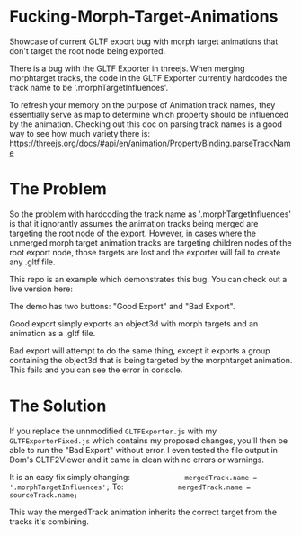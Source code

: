 # Fucking-Morph-Target-Animations
Showcase of current GLTF export bug with morph target animations that don't target the root node being exported.


There is a bug with the GLTF Exporter in threejs. When merging morphtarget tracks, the code in the GLTF Exporter currently hardcodes the track name to be '.morphTargetInfluences'.


To refresh your memory on the purpose of Animation track names, they essentially serve as map to determine which property should be influenced by the animation. Checking out this doc on parsing track names is a good way to see how much variety there is:
https://threejs.org/docs/#api/en/animation/PropertyBinding.parseTrackName


# The Problem

So the problem with hardcoding the track name as '.morphTargetInfluences' is that it ignorantly assumes the animation tracks being merged are targeting the root node of the export. However, in cases where the unmerged morph target animation tracks are targeting children nodes of the root export node, those targets are lost and the exporter will fail to create any .gltf file.


This repo is an example which demonstrates this bug. You can check out a live version here:

The demo has two buttons: "Good Export" and "Bad Export".

Good export simply exports an object3d with morph targets and an animation as a .gltf file.

Bad export will attempt to do the same thing, except it exports a group containing the object3d that is being targeted by the morphtarget animation. This fails and you can see the error in console.

# The Solution

If you replace the unnmodified `GLTFExporter.js` with my `GLTFExporterFixed.js` which contains my proposed changes, you'll then be able to run the "Bad Export" without error. I even tested the file output in Dom's GLTF2Viewer and it came in clean with no errors or warnings.

It is an easy fix simply changing:
```				mergedTrack.name = '.morphTargetInfluences';```
To:
```				mergedTrack.name = sourceTrack.name;```

This way the mergedTrack animation inherits the correct target from the tracks it's combining.
